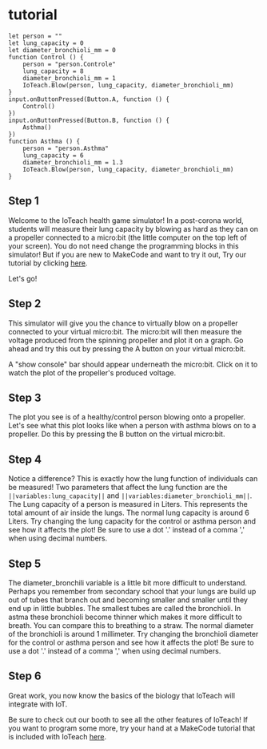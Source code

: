 # tutorial
```template
let person = ""
let lung_capacity = 0
let diameter_bronchioli_mm = 0
function Control () {
    person = "person.Controle"
    lung_capacity = 8
    diameter_bronchioli_mm = 1
    IoTeach.Blow(person, lung_capacity, diameter_bronchioli_mm)
}
input.onButtonPressed(Button.A, function () {
    Control()
})
input.onButtonPressed(Button.B, function () {
    Asthma()
})
function Asthma () {
    person = "person.Asthma"
    lung_capacity = 6
    diameter_bronchioli_mm = 1.3
    IoTeach.Blow(person, lung_capacity, diameter_bronchioli_mm)
}
```
## Step 1

Welcome to the IoTeach health game simulator!
In a post-corona world, students will measure their lung capacity by blowing as hard as they can on a propeller connected to a micro:bit (the little computer on the top left of your screen).
You do not need change the programming blocks in this simulator! But if you are new to MakeCode and want to try it out, Try our tutorial by clicking [here](https://makecode.microbit.org/#tutorial:github:99enriqued/final-gala-tutorial/tutorial).

Let's go!

## Step 2

This simulator will give you the chance to virtually blow on a propeller connected to your virtual micro:bit.
The micro:bit will then measure the voltage produced from the spinning propeller and plot it on a graph.
Go ahead and try this out by pressing the A button on your virtual micro:bit. 

A "show console" bar should appear underneath the micro:bit. Click on it to watch the plot of the propeller's produced voltage.

## Step 3 
The plot you see is of a healthy/control person blowing onto a propeller.
Let's see what this plot looks like when a person with asthma blows on to a propeller.
Do this by pressing the B button on the virtual micro:bit.

## Step 4
Notice a difference? This is exactly how the lung function of individuals can be measured!
Two parameters that affect the lung function are the ``||variables:lung_capacity||`` and ``||variables:diameter_bronchioli_mm||``.
The Lung capacity of a person is measured in Liters. This represents the total amount of air inside the lungs. 
The normal lung capacity is around 6 Liters. 
Try changing the lung capacity for the control or asthma person and see how it affects the plot!
Be sure to use a dot '.' instead of a comma ',' when using decimal numbers.

## Step 5
The diameter_bronchili variable is a little bit more difficult to understand. 
Perhaps you remember from secondary school that your lungs are build up out of tubes that branch out and becoming smaller and smaller until they end up in little bubbles. 
The smallest tubes are called the bronchioli. In astma these bronchioli become thinner which makes it more difficult to breath. You can compare this to breathing to a straw. 
The normal diameter of the bronchioli is around 1 millimeter. 
Try changing the bronchioli diameter for the control or asthma person and see how it affects the plot!
Be sure to use a dot '.' instead of a comma ',' when using decimal numbers.

## Step 6
Great work, you now know the basics of the biology that IoTeach will integrate with IoT.

Be sure to check out our booth to see all the other features of IoTeach!
If you want to program some more, try your hand at a MakeCode tutorial that is included with IoTeach [here](https://makecode.microbit.org/#tutorial:github:99enriqued/receiver-tutorial/tutorial).
